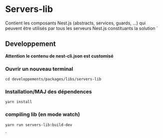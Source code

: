 # Servers-lib

Contient les composants Nest.js (abstracts, services, guards, ...) qui peuvent être utilisés par tous les serveurs Nest.js constituants la solution
`
## Developpement

**Attention le contenu de nest-cli.json est customisé**

### Ouvrir un nouveau terminal

    cd developpements/packages/libs/servers-lib

### Installation/MAJ des dépendences

    yarn install

### compiling lib (en mode watch)

    yarn run servers-lib:build-dev

`
